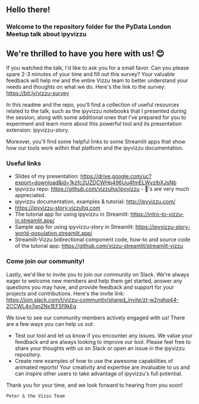 ## Hello there!
### Welcome to the repository folder for the PyData London Meetup talk about ipyvizzu
## We're thrilled to have you here with us! :blush:

If you  watched the talk, I'd like to ask you for a small favor. Can you please spare 2-3 minutes of your time and fill out this survey? Your valuable feedback will help me and the entire Vizzu team to better understand your needs and thoughts on what we do. Here's the link to the survey: https://bit.ly/vizzu-survey 

In this readme and the repo, you'll find a collection of useful resources related to the talk, such as the ipyvizzu notebooks that I presented during the session, along with some additional ones that I've prepared for you to experiment and learn more about this powerful tool and its presentation extension: ipyvizzu-story.

Moreover, you'll find some helpful links to some Streamlit apps that show how our tools work within that platform and the ipyvizzu documentation.

### Useful links
- Slides of my presentation: https://drive.google.com/uc?export=download&id=1kzfc2UZDCWHp496Uu4fmELWvzlbXJsNb
- ipyvizzu repo: https://github.com/vizzuhq/ipyvizzu - :star2:'s are very much appreciated.
- ipyvizzu documentation, examples & tutorial: http://ipyvizzu.com/ 
- https://ipyvizzu-story.vizzuhq.com
- The tutorial app for using ipyvizzu in Streamlit: https://intro-to-vizzu-in.streamlit.app/
- Sample app for using ipyvizzu-story in Streamlit: https://ipyvizzu-story-world-population.streamlit.app/
- Streamlit-Vizzu bidirectional component code, how-to and source code of the tutorial app: https://github.com/vizzu-streamlit/streamlit-vizzu

### Come join our community!
Lastly, we'd like to invite you to join our community on Slack. We're always eager to welcome new members and help them get started, answer any questions you may have, and provide feedback and support for your projects and contributions. Here's the invite link: https://join.slack.com/t/vizzu-community/shared_invite/zt-w2nqhq44-2CCWL4o7qn2Ns1EFSf9kEg

We love to see our community members actively engaged with us! There are a few ways you can help us out:

- Test our tool and let us know if you encounter any issues. We value your feedback and are always looking to improve our tool. Please feel free to share your thoughts with us on Slack or open an issue in the ipyvizzu repository.
- Create new examples of how to use the awesome capabilities of animated reports! Your creativity and expertise are invaluable to us and can inspire other users to take advantage of ipyvizzu's full potential.

Thank you for your time, and we look forward to hearing from you soon!

    Peter & the Vizzu Team
